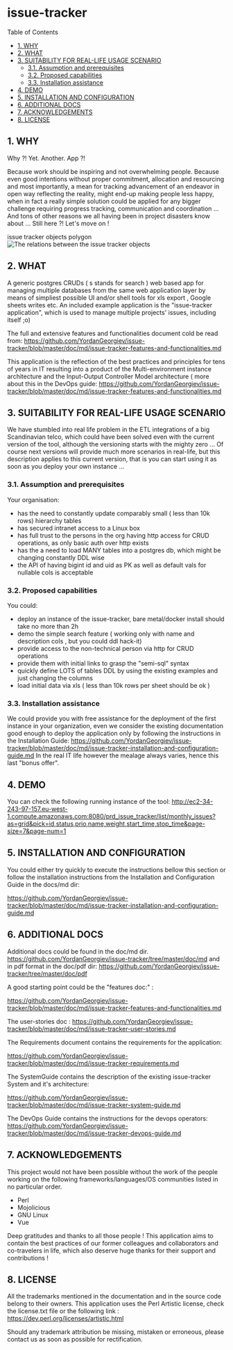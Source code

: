 #  issue-tracker


Table of Contents

  * [1. WHY](#1-why)
  * [2. WHAT ](#2-what-)
  * [3. SUITABILITY FOR REAL-LIFE USAGE SCENARIO](#3-suitability-for-real-life-usage-scenario)
    * [3.1. Assumption and prerequisites](#31-assumption-and-prerequisites)
    * [3.2. Proposed capabilities](#32-proposed-capabilities)
    * [3.3. Installation assistance](#33-installation-assistance)
  * [4. DEMO ](#4-demo-)
  * [5. INSTALLATION AND CONFIGURATION](#5-installation-and-configuration)
  * [6. ADDITIONAL DOCS](#6-additional-docs)
  * [7. ACKNOWLEDGEMENTS](#7-acknowledgements)
  * [8. LICENSE](#8-license)


    

## 1. WHY
Why ?! Yet.  Another. App ?!

Because work should be inspiring and not overwhelming people. Because even good intentions without proper commitment, allocation and resourcing and most importantly, a mean for tracking advancement of an endeavor in open way reflecting the reality, might end-up making people less happy, when in fact a really simple solution could be applied for any bigger challenge requiring progress tracking, communication and coordination ... And tons of other reasons we all having been in project disasters know about ... Still here ?! Let's move on !


issue tracker objects polygon 
![The relations between the issue tracker objects ](https://raw.githubusercontent.com/YordanGeorgiev/issue-tracker/dev/doc/img/readme/what-is-is.png)    

## 2. WHAT 
A generic postgres CRUDs ( s stands for search ) web based app for managing multiple databases from the same web application layer by means of simpliest possible UI and/or shell tools for xls export , Google sheets writes etc. An included example application is the "issue-tracker application", which is used to manage multiple projects' issues, including itself ;o)

The full and extensive features and functionalities document cold be read from: https://github.com/YordanGeorgiev/issue-tracker/blob/master/doc/md/issue-tracker-features-and-functionalities.md

This application is the reflection of the best practices and principles for tens of years in IT resulting into a product of the Multi-environment instance architecture and the Input-Output Controller Model architecture ( more about this in the DevOps guide: https://github.com/YordanGeorgiev/issue-tracker/blob/master/doc/md/issue-tracker-features-and-functionalities.md

    

## 3. SUITABILITY FOR REAL-LIFE USAGE SCENARIO
We have stumbled into real life problem in the ETL integrations of a big Scandinavian telco, which could have been solved even with the current version of the tool, although the versioning starts with the mighty zero …
Of course next versions will provide much more scenarios in real-life, but this description applies to this current version, that is you can start using it as soon as you deploy your own instance ... 

    

### 3.1. Assumption and prerequisites
Your organisation:

- has the need to constantly update comparably small ( less than 10k rows) hierarchy tables
- has secured intranet access to a Linux box
- has full trust to the persons in the org having http access for CRUD operations, as only basic auth over http exists
- has the a need to load MANY tables into a postgres db, which might be changing constantly DDL wise
- the API of having bigint id and uid as PK as well as default vals for nullable cols is acceptable

    

### 3.2. Proposed capabilities
You could:

- deploy an instance of the issue-tracker, bare metal/docker install should take no more than 2h
- demo the simple search feature ( working only with name and description cols , but you could ddl hack-it)
- provide access to the non-technical person via http for CRUD operations
- provide them with initial links to grasp the "semi-sql" syntax
- quickly define LOTS of tables DDL by using the existing examples and just changing the columns
- load initial data via xls ( less than 10k rows per sheet should be ok )

    

### 3.3. Installation assistance
We could provide you with free assistance for the deployment of the first instance in your organization, even we consider the existing documentation good enough to deploy the application only by following the instructions in the Installation Guide:
https://github.com/YordanGeorgiev/issue-tracker/blob/master/doc/md/issue-tracker-installation-and-configuration-guide.md
In the real IT life however the mealage always varies, hence this last "bonus offer".

    

## 4. DEMO 
You can check the following running instance of the tool:
 http://ec2-34-243-97-157.eu-west-1.compute.amazonaws.com:8080/prd_issue_tracker/list/monthly_issues?as=grid&pick=id,status,prio,name,weight,start_time,stop_time&page-size=7&page-num=1

    

## 5. INSTALLATION AND CONFIGURATION
You could either try quickly to execute the instructions bellow this section or 
follow the installation instructions from the Installation and Configuration Guide in the docs/md dir:

https://github.com/YordanGeorgiev/issue-tracker/blob/master/doc/md/issue-tracker-installation-and-configuration-guide.md

    

## 6. ADDITIONAL DOCS
Additional docs could be found in the doc/md dir. 
https://github.com/YordanGeorgiev/issue-tracker/tree/master/doc/md
and in pdf format in the doc/pdf dir:
https://github.com/YordanGeorgiev/issue-tracker/tree/master/doc/pdf

A good starting point could be the "features doc:" : 

https://github.com/YordanGeorgiev/issue-tracker/blob/master/doc/md/issue-tracker-features-and-functionalities.md

The user-stories doc :
https://github.com/YordanGeorgiev/issue-tracker/blob/master/doc/md/issue-tracker-user-stories.md


The Requirements document contains the requirements for the application:

https://github.com/YordanGeorgiev/issue-tracker/blob/master/doc/md/issue-tracker-requirements.md

The SystemGuide contains the description of the existing issue-tracker System and it's architecture:

https://github.com/YordanGeorgiev/issue-tracker/blob/master/doc/md/issue-tracker-system-guide.md

The DevOps Guide contains the instructions for the devops operators:
https://github.com/YordanGeorgiev/issue-tracker/blob/master/doc/md/issue-tracker-devops-guide.md

    

## 7. ACKNOWLEDGEMENTS
This project would not have been possible without the work of the people working on the following frameworks/languages/OS communities listed in no particular order.

- Perl
- Mojolicious
- GNU Linux
- Vue

Deep gratitudes and thanks to all those people ! This application aims to contain the best practices of our former colleagues and collaborators and co-travelers in life, which also deserve huge thanks for their support and contributions !


    

## 8. LICENSE
All the trademarks mentioned in the documentation and in the source code belong to their owners. 
This application uses the Perl Artistic license, check the license.txt file or the following link :
https://dev.perl.org/licenses/artistic.html

Should any trademark attribution be missing, mistaken or erroneous, please contact us as soon as possible for rectification.


    

